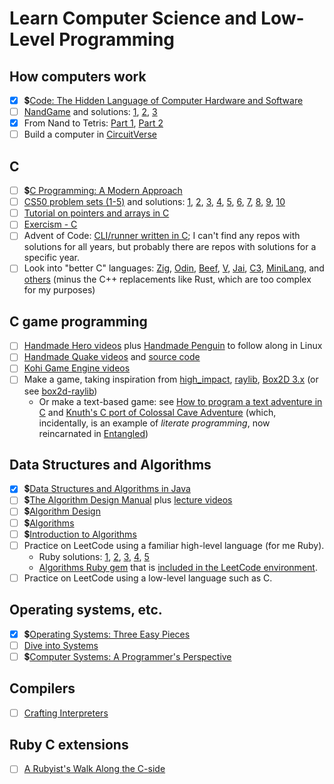 # Learn Computer Science and Low-Level Programming

## How computers work

- [x] 💲[Code: The Hidden Language of Computer Hardware and Software](https://www.informit.com/store/code-the-hidden-language-of-computer-hardware-and-software-9780137909100)
- [ ] [NandGame](https://nandgame.com) and solutions: [1](https://www.reddit.com/r/nandgame_u/wiki/index/level-solutions/), [2](https://github.com/timlg07/NandGame-Solutions/blob/master/Solutions.md), [3](https://github.com/simsieg/nandgame-solutions)
- [x] From Nand to Tetris: [Part 1](https://www.coursera.org/learn/build-a-computer), [Part 2](https://www.coursera.org/learn/nand2tetris2)
- [ ] Build a computer in [CircuitVerse](https://circuitverse.org/)

## C

- [ ] 💲[C Programming: A Modern Approach](http://knking.com/books/c2/index.html)
- [ ] [CS50 problem sets (1-5)](https://cs50.harvard.edu/x/2024/psets/) and solutions: [1](https://github.com/BogdanOtava/CS50x), [2](https://github.com/kylekce/CS50x-2023), [3](https://github.com/VerisimilitudeX/CS50), [4](https://github.com/gionet/CS50-2023), [5](https://github.com/yasingunay/CS50x), [6](https://github.com/csfive/CS50x), [7](https://github.com/evieran/CS50-Solutions), [8](https://github.com/Aadv1k/cs50/tree/master/Introduction_To_Computer_Science), [9](https://github.com/uxdruh/cs50x-2024), [10](https://github.com/vncsmnl/CS50X)
- [ ] [Tutorial on pointers and arrays in C](https://github.com/jflaherty/ptrtut13)
- [ ] [Exercism - C](https://exercism.org/tracks/c)
- [ ] Advent of Code: [CLI/runner written in C](https://github.com/breakthatbass/eggnog); I can't find any repos with solutions for all years, but probably there are repos with solutions for a specific year.
- [ ] Look into "better C" languages: [Zig](https://ziglang.org/), [Odin](https://odin-lang.org/), [Beef](https://www.beeflang.org/), [V](https://vlang.io/), [Jai](https://github.com/Jai-Community/Jai-Community-Library/wiki), [C3](https://c3-lang.org/), [MiniLang](https://github.com/NICUP14/MiniLang), and [others](https://github.com/robertmuth/awesome-low-level-programming-languages) (minus the C++ replacements like Rust, which are too complex for my purposes)

## C game programming

- [ ] [Handmade Hero videos](https://handmadehero.org/) plus [Handmade Penguin](https://davidgow.net/handmadepenguin/) to follow along in Linux
- [ ] [Handmade Quake videos](https://www.dropbox.com/scl/fo/l6nqvbl5v0snbd7vo2c7x/AHnBbVV6SUDYIJPSH_jGfaQ?rlkey=osvqri75z18xcds8tsi31enfg&e=1&dl=0) and [source code](https://github.com/Kobzol/handmade-quake)
- [ ] [Kohi Game Engine videos](https://www.youtube.com/playlist?list=PLv8Ddw9K0JPg1BEO-RS-0MYs423cvLVtj)
- [ ] Make a game, taking inspiration from [high_impact](https://phoboslab.org/log/2024/08/high_impact), [raylib](https://www.raylib.com/), [Box2D 3.x](https://github.com/erincatto/box2c) (or see [box2d-raylib](https://github.com/erincatto/box2d-raylib))
  - Or make a text-based game: see [How to program a text adventure in C](https://helderman.github.io/htpataic/htpataic01.html) and [Knuth's C port of Colossal Cave Adventure](http://www.literateprogramming.com/adventure.pdf) (which, incidentally, is an example of *literate programming*, now reincarnated in [Entangled](https://entangled.github.io/))

## Data Structures and Algorithms

- [x] 💲[Data Structures and Algorithms in Java](https://www.amazon.com/Data-Structures-Algorithms-Java-2nd/dp/0672324539)
- [ ] 💲[The Algorithm Design Manual](https://www.algorist.com/) plus [lecture videos](https://www3.cs.stonybrook.edu/~skiena/373/videos/)
- [ ] 💲[Algorithm Design](https://www.cs.princeton.edu/~wayne/kleinberg-tardos/)
- [ ] 💲[Algorithms](https://algs4.cs.princeton.edu/home/)
- [ ] 💲[Introduction to Algorithms](http://mitpress.mit.edu/9780262046305/introduction-to-algorithms/)
- [ ] Practice on LeetCode using a familiar high-level language (for me Ruby).
  - Ruby solutions: [1](https://github.com/ACEMerlin/leetcode-ruby), [2](https://github.com/remy727/leetcode), [3](https://github.com/ganeshskudva/Leetcode-Ruby), [4](https://github.com/acearth/LeetCodePractice), [5](https://github.com/catluri/Leetcode-Ruby)
  - [Algorithms Ruby gem](https://github.com/kanwei/algorithms) that is [included in the LeetCode environment](https://support.leetcode.com/hc/en-us/articles/360011833974-What-are-the-environments-for-the-programming-languages).
- [ ] Practice on LeetCode using a low-level language such as C.

## Operating systems, etc.
- [x] 💲[Operating Systems: Three Easy Pieces](http://pages.cs.wisc.edu/~remzi/OSTEP/)
- [ ] [Dive into Systems](https://diveintosystems.org/singlepage)
- [ ] 💲[Computer Systems: A Programmer's Perspective](https://csapp.cs.cmu.edu/)

## Compilers

- [ ] [Crafting Interpreters](https://craftinginterpreters.com/)

## Ruby C extensions

- [ ] [A Rubyist's Walk Along the C-side](https://blog.peterzhu.ca/ruby-c-ext/)
